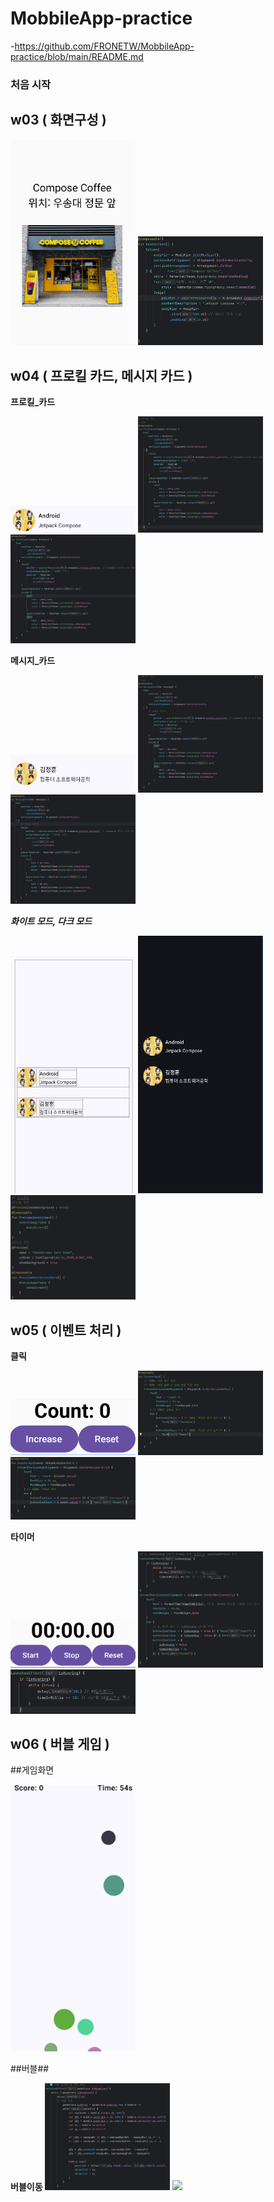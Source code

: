 # MobbileApp-practice
-https://github.com/FRONETW/MobbileApp-practice/blob/main/README.md

### 처음 시작 ###

## w03  ( 화면구성 )
<p>
  <img src="imges/img/w03.png" width="200">
  <img src="imges/code_img/w03.png" width="200">
</p>

## w04 ( 프로킬 카드, 메시지 카드 )
**프로킬_카드**
<p>
  <img src="imges/img/w04(프로필카드).png" width="200">
  <img src="imges/code_img/w04(프로필카드).png" width="200">
  <img src="imges/code_img/w04(프로필카드 출력).png" width="200">
</p>

**메시지_카드**
<p>
  <img src="imges/img/w04(메시지카드).png" width="200">
  <img src="imges/code_img/w04(메시지카드).png" width="200">
  <img src="imges/code_img/w04(이미지카드 출력).png" width="200">
</p>

**_화이트 모드, 다크 모드_**
<p>
  <img src="imges/img/w04(white).png" width="200">
  <img src="imges/img/w04(black).png" width="200">
  <img src="imges/code_img/w04(모드 전환).png" width="200">
</p>

## w05 ( 이벤트 처리 )
**클릭**
<p>
  <img src="imges/img/w05(클릭).png" width="200">
  <img src="imges/code_img/w05(클릭함수).png" width="200">
  <img src="imges/code_img/w05(클릭화면).png" width="200">
</p>

**타이머**
<p>
  <img src="imges/img/w05(타이머).png" width="200">
  <img src="imges/code_img/w05(타이머함수).png" width="200">
  <img src="imges/code_img/w05.png" width="200">
</p>

## w06 ( 버블 게임 )
##게임화면
<p>
  <img src="imges/img/w06.png" width="200">
</p>

##버블##
<p>
  <strong>버블이동</strong>
  <img src="imges/code_img/w06(버블이동).png" width="200">
  <img src="imges/code_img/w05(버블 갯수).png" width="200">
</p>



